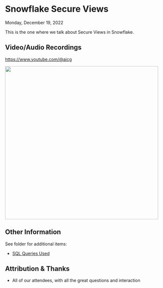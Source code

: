 # Snowflake Secure Views
Monday, December 19, 2022

This is the one where we talk about Secure Views in Snowflake.

## Video/Audio Recordings
https://www.youtube.com/@aicg

<img src="security_video_screenshot.png" width="500">

## Other Information
See folder for additional items:
- [SQL Queries Used](SQL-Queries-Logic.sql)


## Attribution & Thanks
- All of our attendees, with all the great questions and interaction

